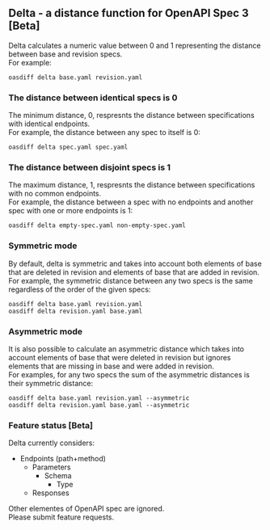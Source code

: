 ## Delta - a distance function for OpenAPI Spec 3 [Beta]
Delta calculates a numeric value between 0 and 1 representing the distance between base and revision specs.  
For example:
```
oasdiff delta base.yaml revision.yaml
```


### The distance between identical specs is 0
The minimum distance, 0, respresnts the distance between specifications with identical endpoints.  
For example, the distance between any spec to itself is 0:
```
oasdiff delta spec.yaml spec.yaml
```

### The distance between disjoint specs is 1
The maximum distance, 1, respresnts the distance between specifications with no common endpoints.  
For example, the distance between a spec with no endpoints and another spec with one or more endpoints is 1:
```
oasdiff delta empty-spec.yaml non-empty-spec.yaml
```


### Symmetric mode
By default, delta is symmetric and takes into account both elements of base that are deleted in revision and elements of base that are added in revision.  
For example, the symmetric distance between any two specs is the same regardless of the order of the given specs:
```
oasdiff delta base.yaml revision.yaml
oasdiff delta revision.yaml base.yaml
```

### Asymmetric mode
It is also possible to calculate an asymmetric distance which takes into account elements of base that were deleted in revision but ignores elements that are missing in base and were added in revision.  
For examples, for any two specs the sum of the asymmetric distances is their symmetric distance:
```
oasdiff delta base.yaml revision.yaml --asymmetric
oasdiff delta revision.yaml base.yaml --asymmetric
```

### Feature status [Beta]
Delta currently considers:
- Endpoints (path+method)
  - Parameters
    - Schema
      - Type
  - Responses

Other elementes of OpenAPI spec are ignored.  
Please submit feature requests.

